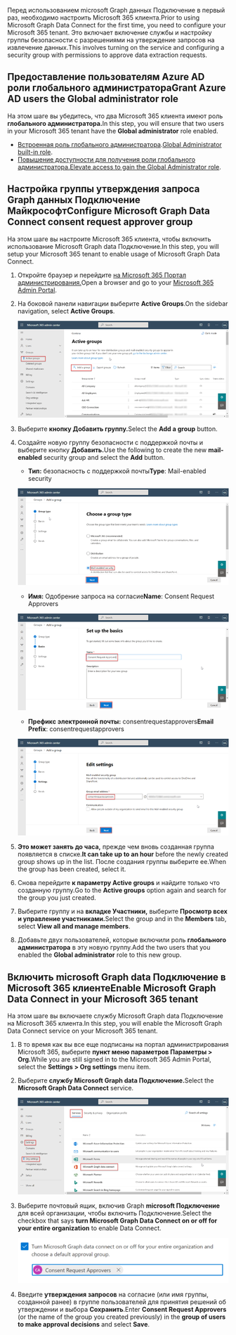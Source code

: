 <!-- markdownlint-disable MD002 MD041 -->

<span data-ttu-id="864cc-101">Перед использованием microsoft Graph данных Подключение в первый раз, необходимо настроить Microsoft 365 клиента.</span><span class="sxs-lookup"><span data-stu-id="864cc-101">Prior to using Microsoft Graph Data Connect for the first time, you need to configure your Microsoft 365 tenant.</span></span> <span data-ttu-id="864cc-102">Это включает включение службы и настройку группы безопасности с разрешениями на утверждение запросов на извлечение данных.</span><span class="sxs-lookup"><span data-stu-id="864cc-102">This involves turning on the service and configuring a security group with permissions to approve data extraction requests.</span></span>

## <a name="grant-azure-ad-users-the-global-administrator-role"></a><span data-ttu-id="864cc-103">Предоставление пользователям Azure AD роли глобального администратора</span><span class="sxs-lookup"><span data-stu-id="864cc-103">Grant Azure AD users the Global administrator role</span></span>

<span data-ttu-id="864cc-104">На этом шаге вы убедитесь, что два Microsoft 365 клиента имеют роль **глобального администратора.**</span><span class="sxs-lookup"><span data-stu-id="864cc-104">In this step, you will ensure that two users in your Microsoft 365 tenant have the **Global administrator** role enabled.</span></span>

- <span data-ttu-id="864cc-105">[Встроенная роль глобального администратора](/azure/active-directory/roles/permissions-reference#global-administrator).</span><span class="sxs-lookup"><span data-stu-id="864cc-105">[Global Administrator built-in role](/azure/active-directory/roles/permissions-reference#global-administrator).</span></span>
- <span data-ttu-id="864cc-106">[Повышение доступности для получения роли глобального администратора.](/azure/role-based-access-control/elevate-access-global-admin)</span><span class="sxs-lookup"><span data-stu-id="864cc-106">[Elevate access to gain the Global Administrator role](/azure/role-based-access-control/elevate-access-global-admin).</span></span>

## <a name="configure-microsoft-graph-data-connect-consent-request-approver-group"></a><span data-ttu-id="864cc-107">Настройка группы утверждения запроса Graph данных Подключение Майкрософт</span><span class="sxs-lookup"><span data-stu-id="864cc-107">Configure Microsoft Graph Data Connect consent request approver group</span></span>

<span data-ttu-id="864cc-108">На этом шаге вы настроите Microsoft 365 клиента, чтобы включить использование Microsoft Graph data Подключение.</span><span class="sxs-lookup"><span data-stu-id="864cc-108">In this step, you will setup your Microsoft 365 tenant to enable usage of Microsoft Graph Data Connect.</span></span>

1. <span data-ttu-id="864cc-109">Откройте браузер и перейдите [на Microsoft 365 Портал администрирования.](https://admin.microsoft.com/)</span><span class="sxs-lookup"><span data-stu-id="864cc-109">Open a browser and go to your [Microsoft 365 Admin Portal](https://admin.microsoft.com/).</span></span>

1. <span data-ttu-id="864cc-110">На боковой панели навигации выберите **Active Groups**.</span><span class="sxs-lookup"><span data-stu-id="864cc-110">On the sidebar navigation, select **Active Groups**.</span></span>
  
    ![Снимок экрана, на котором показаны активные группы Microsoft 365 центра администрирования.](images/data-connect-m365-act-grp.png)

1. <span data-ttu-id="864cc-112">Выберите **кнопку Добавить группу.**</span><span class="sxs-lookup"><span data-stu-id="864cc-112">Select the **Add a group** button.</span></span>

1. <span data-ttu-id="864cc-113">Создайте новую группу  безопасности с поддержкой почты и выберите кнопку **Добавить.**</span><span class="sxs-lookup"><span data-stu-id="864cc-113">Use the following to create the new **mail-enabled** security group and select the **Add** button.</span></span>
   - <span data-ttu-id="864cc-114">**Тип:** безопасность с поддержкой почты</span><span class="sxs-lookup"><span data-stu-id="864cc-114">**Type**: Mail-enabled security</span></span>

    ![Снимок экрана, на котором пользователь выбирает безопасность с включенной почтой для новой группы в центре Microsoft 365 администратора.](images/data-connect-m365-mail-sec.png)

   - <span data-ttu-id="864cc-116">**Имя:** Одобрение запроса на согласие</span><span class="sxs-lookup"><span data-stu-id="864cc-116">**Name**: Consent Request Approvers</span></span>

    ![Снимок экрана, на котором пользователь дает группе имя "Утверждения запросов на согласие" в центре Microsoft 365 администрирования.](images/data-connect-m365-cons-apprv.png)

   - <span data-ttu-id="864cc-118">**Префикс электронной почты:** consentrequestapprovers</span><span class="sxs-lookup"><span data-stu-id="864cc-118">**Email Prefix**: consentrequestapprovers</span></span>

    ![Снимок экрана с изображением пользователя, создав адрес электронной почты для ранее созданной группы в центре Microsoft 365 администратора.](images/data-connect-m365-cons-apprv-pref.png)

1. <span data-ttu-id="864cc-120">**Это может занять до часа,** прежде чем вновь созданная группа появляется в списке.</span><span class="sxs-lookup"><span data-stu-id="864cc-120">**It can take up to an hour** before the newly created group shows up in the list.</span></span> <span data-ttu-id="864cc-121">После создания группы выберите ее.</span><span class="sxs-lookup"><span data-stu-id="864cc-121">When the group has been created, select it.</span></span>

1. <span data-ttu-id="864cc-122">Снова перейдите **к параметру Active groups** и найдите только что созданную группу.</span><span class="sxs-lookup"><span data-stu-id="864cc-122">Go to the **Active groups** option again and search for the group you just created.</span></span>

1. <span data-ttu-id="864cc-123">Выберите группу и на **вкладке Участники,** выберите **Просмотр всех и управление участниками.**</span><span class="sxs-lookup"><span data-stu-id="864cc-123">Select the group and in the **Members** tab, select **View all and manage members**.</span></span>

1. <span data-ttu-id="864cc-124">Добавьте двух пользователей, которые включили роль **глобального администратора** в эту новую группу.</span><span class="sxs-lookup"><span data-stu-id="864cc-124">Add the two users that you enabled the **Global administrator** role to this new group.</span></span>

## <a name="enable-microsoft-graph-data-connect-in-your-microsoft-365-tenant"></a><span data-ttu-id="864cc-125">Включить microsoft Graph data Подключение в Microsoft 365 клиенте</span><span class="sxs-lookup"><span data-stu-id="864cc-125">Enable Microsoft Graph Data Connect in your Microsoft 365 tenant</span></span>

<span data-ttu-id="864cc-126">На этом шаге вы включаете службу Microsoft Graph data Подключение на Microsoft 365 клиента.</span><span class="sxs-lookup"><span data-stu-id="864cc-126">In this step, you will enable the Microsoft Graph Data Connect service on your Microsoft 365 tenant.</span></span>

1. <span data-ttu-id="864cc-127">В то время как вы все еще подписаны на портал администрирования Microsoft 365, выберите **пункт меню параметров Параметры > Org.**</span><span class="sxs-lookup"><span data-stu-id="864cc-127">While you are still signed in to the Microsoft 365 Admin Portal, select the **Settings > Org settings** menu item.</span></span>

1. <span data-ttu-id="864cc-128">Выберите **службу Microsoft Graph data Подключение.**</span><span class="sxs-lookup"><span data-stu-id="864cc-128">Select the **Microsoft Graph Data Connect** service.</span></span>

    ![Снимок экрана, показывающий "Службы" в лезвии "Параметры Org".](images/data-connect-m365-mgdc-toggle.png)

1. <span data-ttu-id="864cc-131">Выберите почтовый ящик, включив Graph **microsoft Подключение** для всей организации, чтобы включить Подключение.</span><span class="sxs-lookup"><span data-stu-id="864cc-131">Select the checkbox that says **turn Microsoft Graph Data Connect on or off for your entire organization** to enable Data Connect.</span></span>

    ![Снимок экрана, на котором показывая почтовый ящик, который необходимо тикать, чтобы включить Подключение для всей организации.](images/data-connect-m365-enable-mgdc-for-org.png)

1. <span data-ttu-id="864cc-133">Введите **утверждения запросов** на согласие (или имя группы,  созданной ранее) в группе пользователей для принятия решений об утверждении и выбора **Сохранить**.</span><span class="sxs-lookup"><span data-stu-id="864cc-133">Enter **Consent Request Approvers** (or the name of the group you created previously) in the **group of users to make approval decisions** and select **Save**.</span></span>
